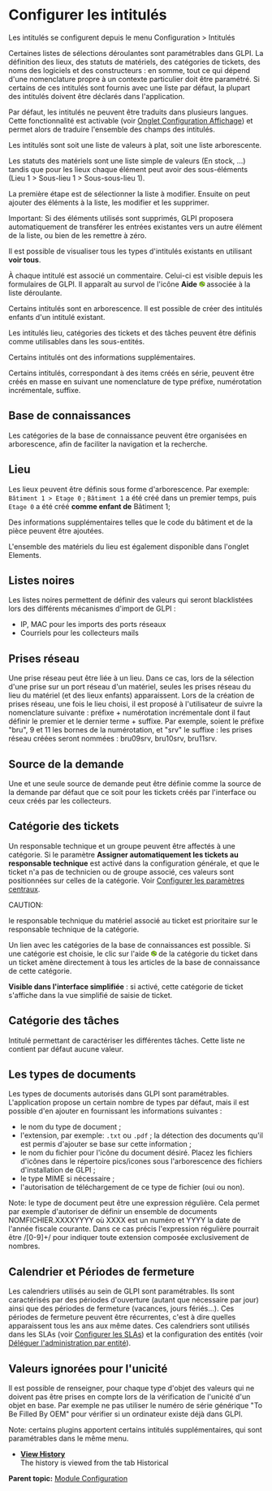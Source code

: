 Configurer les intitulés
========================

Les intitulés se configurent depuis le menu Configuration \> Intitulés

Certaines listes de sélections déroulantes sont paramétrables dans GLPI.
La définition des lieux, des statuts de matériels, des catégories de
tickets, des noms des logiciels et des constructeurs : en somme, tout ce
qui dépend d'une nomenclature propre à un contexte particulier doit être
paramétré. Si certains de ces intitulés sont fournis avec une liste par
défaut, la plupart des intitulés doivent être déclarés dans
l'application.

Par défaut, les intitulés ne peuvent être traduits dans plusieurs
langues. Cette fonctionnalité est activable (voir [Onglet Configuration
Affichage](config_common_display.html "Cet onglet permet de personnaliser l'apparence générale de l'application."))
et permet alors de traduire l'ensemble des champs des intitulés.

Les intitulés sont soit une liste de valeurs à plat, soit une liste
arborescente.

Les statuts des matériels sont une liste simple de valeurs (En stock,
...) tandis que pour les lieux chaque élément peut avoir des
sous-éléments (Lieu 1 \> Sous-lieu 1 \> Sous-sous-lieu 1).

La première étape est de sélectionner la liste à modifier. Ensuite on
peut ajouter des éléments à la liste, les modifier et les supprimer.

Important: Si des éléments utilisés sont supprimés, GLPI proposera
automatiquement de transférer les entrées existantes vers un autre
élément de la liste, ou bien de les remettre à zéro.

Il est possible de visualiser tous les types d'intitulés existants en
utilisant **voir tous**.

À chaque intitulé est associé un commentaire. Celui-ci est visible
depuis les formulaires de GLPI. Il apparaît au survol de l'icône
**Aide** ![image](../image/aide.png) associée à la liste déroulante.

Certains intitulés sont en arborescence. Il est possible de créer des
intitulés enfants d'un intitulé existant.

Les intitulés lieu, catégories des tickets et des tâches peuvent être
définis comme utilisables dans les sous-entités.

Certains intitulés ont des informations supplémentaires.

Certains intitulés, correspondant à des items créés en série, peuvent
être créés en masse en suivant une nomenclature de type préfixe,
numérotation incrémentale, suffixe.

Base de connaissances
---------------------

Les catégories de la base de connaissance peuvent être organisées en
arborescence, afin de faciliter la navigation et la recherche.

Lieu
----

Les lieux peuvent être définis sous forme d'arborescence. Par exemple:
`Bâtiment 1 > Etage 0` ; `Bâtiment 1` a été créé dans un premier temps,
puis `Etage 0` a été créé **comme enfant de** Bâtiment 1;

Des informations supplémentaires telles que le code du bâtiment et de la
pièce peuvent être ajoutées.

L'ensemble des matériels du lieu est également disponible dans l'onglet
Elements.

Listes noires
-------------

Les listes noires permettent de définir des valeurs qui seront
blacklistées lors des différents mécanismes d'import de GLPI :

-   IP, MAC pour les imports des ports réseaux
-   Courriels pour les collecteurs mails

Prises réseau
-------------

Une prise réseau peut être liée à un lieu. Dans ce cas, lors de la
sélection d'une prise sur un port réseau d'un matériel, seules les
prises réseau du lieu du matériel (et des lieux enfants) apparaissent.
Lors de la création de prises réseau, une fois le lieu choisi, il est
proposé à l'utilisateur de suivre la nomenclature suivante : préfixe +
numérotation incrémentale dont il faut définir le premier et le dernier
terme + suffixe. Par exemple, soient le préfixe "bru", 9 et 11 les
bornes de la numérotation, et "srv" le suffixe : les prises réseau
créées seront nommées : bru09srv, bru10srv, bru11srv.

Source de la demande
--------------------

Une et une seule source de demande peut être définie comme la source de
la demande par défaut que ce soit pour les tickets créés par l'interface
ou ceux créés par les collecteurs.

Catégorie des tickets
---------------------

Un responsable technique et un groupe peuvent être affectés à une
catégorie. Si le paramètre **Assigner automatiquement les tickets au
responsable technique** est activé dans la configuration générale, et
que le ticket n'a pas de technicien ou de groupe associé, ces valeurs
sont positionnées sur celles de la catégorie. Voir [Configurer les
paramètres
centraux](config_common.html "Les paramètres centraux se configurent depuis le menu Configuration > Générale").

CAUTION:

le responsable technique du matériel associé au ticket est prioritaire
sur le responsable technique de la catégorie.

Un lien avec les catégories de la base de connaissances est possible. Si
une catégorie est choisie, le clic sur l'aide
![image](../image/aide.png) de la catégorie du ticket dans un ticket
amène directement à tous les articles de la base de connaissance de
cette catégorie.

**Visible dans l'interface simplifiée** : si activé, cette catégorie de
ticket s'affiche dans la vue simplifié de saisie de ticket.

Catégorie des tâches
--------------------

Intitulé permettant de caractériser les différentes tâches. Cette liste
ne contient par défaut aucune valeur.

Les types de documents
----------------------

Les types de documents autorisés dans GLPI sont paramétrables.
L'application propose un certain nombre de types par défaut, mais il est
possible d'en ajouter en fournissant les informations suivantes :

-   le nom du type de document ;
-   l'extension, par exemple: `.txt` ou `.pdf` ; la détection des
    documents qu'il est permis d'ajouter se base sur cette information ;
-   le nom du fichier pour l'icône du document désiré. Placez les
    fichiers d'icônes dans le répertoire pics/icones sous l'arborescence
    des fichiers d'installation de GLPI ;
-   le type MIME si nécessaire ;
-   l'autorisation de téléchargement de ce type de fichier (oui ou non).

Note: le type de document peut être une expression régulière. Cela
permet par exemple d'autoriser de définir un ensemble de documents
NOMFICHIER.XXXXYYYY où XXXX est un numéro et YYYY la date de l'année
fiscale courante. Dans ce cas précis l'expression régulière pourrait
être /[0-9]+/ pour indiquer toute extension composée exclusivement de
nombres.

Calendrier et Périodes de fermeture
-----------------------------------

Les calendriers utilisés au sein de GLPI sont paramétrables. Ils sont
caractérisés par des périodes d'ouverture (autant que nécessaire par
jour) ainsi que des périodes de fermeture (vacances, jours fériés...).
Ces périodes de fermeture peuvent être récurrentes, c'est à dire quelles
apparaissent tous les ans aux même dates. Ces calendriers sont utilisés
dans les SLAs (voir [Configurer les
SLAs](config_sla.html "Dans GLPI, administrer les SLAs peut se faire à partir du menu Configuration > SLAs."))
et la configuration des entités (voir [Déléguer l'administration par
entité](administration_entity_delegation.html "Délégation de certains paramètres d'administration par entité")).

Valeurs ignorées pour l'unicité
-------------------------------

Il est possible de renseigner, pour chaque type d'objet des valeurs qui
ne doivent pas être prises en compte lors de la vérification de
l'unicité d'un objet en base. Par exemple ne pas utiliser le numéro de
série générique "To Be Filled By OEM" pour vérifier si un ordinateur
existe déjà dans GLPI.

Note: certains plugins apportent certains intitulés supplémentaires, qui
sont paramétrables dans le même menu.

-   **[View History](../glpi/inventory_log.html)**\
     The history is viewed from the tab Historical

**Parent topic:** [Module
Configuration](../glpi/config.html "Module Configuration de GLPI")
